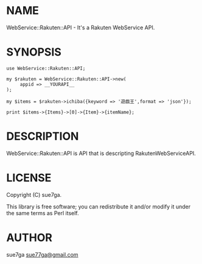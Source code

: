 # NAME

WebService::Rakuten::API - It's a Rakuten WebService API.

# SYNOPSIS

    use WebService::Rakuten::API;

    my $rakuten = WebService::Rakuten::API->new(
         appid => __YOURAPI__
    );
     
    my $items = $rakuten->ichiba({keyword => '遊戯王',format => 'json'});

    print $items->{Items}->[0]->{Item}->{itemName};  

# DESCRIPTION

WebService::Rakuten::API is API that is descripting RakutenWebServiceAPI.

# LICENSE

Copyright (C) sue7ga.

This library is free software; you can redistribute it and/or modify
it under the same terms as Perl itself.

# AUTHOR

sue7ga <sue77ga@gmail.com>
